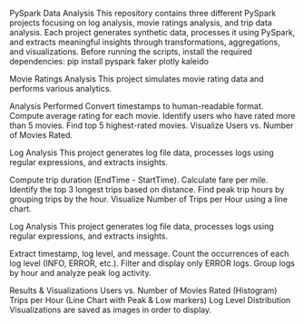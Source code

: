 PySpark Data Analysis 
This repository contains three different PySpark projects focusing on log analysis, movie ratings analysis, and trip data analysis. Each project generates synthetic data, processes it using PySpark, and extracts meaningful insights through transformations, aggregations, and visualizations.
Before running the scripts, install the required dependencies:
pip install pyspark faker plotly kaleido

Movie Ratings Analysis
This project simulates movie rating data and performs various analytics.

 Analysis Performed
 Convert timestamps to human-readable format.
 Compute average rating for each movie.
 Identify users who have rated more than 5 movies.
 Find top 5 highest-rated movies.
 Visualize Users vs. Number of Movies Rated.


Log Analysis
This project generates log file data, processes logs using regular expressions, and extracts insights.

Compute trip duration (EndTime - StartTime).
Calculate fare per mile.
Identify the top 3 longest trips based on distance.
Find peak trip hours by grouping trips by the hour.
Visualize Number of Trips per Hour using a line chart.


Log Analysis
This project generates log file data, processes logs using regular expressions, and extracts insights.

Extract timestamp, log level, and message.
Count the occurrences of each log level (INFO, ERROR, etc.).
Filter and display only ERROR logs.
Group logs by hour and analyze peak log activity.

Results & Visualizations
Users vs. Number of Movies Rated (Histogram)
Trips per Hour (Line Chart with Peak & Low markers)
Log Level Distribution
Visualizations are saved as images in order to display.
